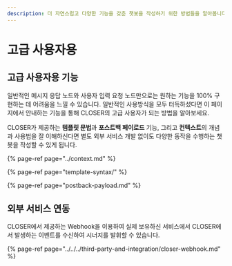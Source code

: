 ```yaml
---
description: 더 자연스럽고 다양한 기능을 갖춘 챗봇을 작성하기 위한 방법들을 알아봅니다.
---
```


# 고급 사용자용

## 고급 사용자용 기능

일반적인 메시지 응답 노드와 사용자 입력 요청 노드만으로는 원하는 기능을 100% 구현하는 데 어려움을 느낄 수 있습니다. 일반적인 사용방식을 모두 터득하셨다면 이 페이지에서 안내하는 기능을 통해 CLOSER의 고급 사용자가 되는 방법을 알아보세요.

CLOSER가 제공하는 **템플릿 문법**과 **포스트백 페이로드** 기능, 그리고 **컨텍스트**의 개념과 사용법을 잘 이해하신다면 별도 외부 서비스 개발 없이도 다양한 동작을 수행하는 챗봇을 작성할 수 있게 됩니다. 

{% page-ref page="../context.md" %}

{% page-ref page="template-syntax/" %}

{% page-ref page="postback-payload.md" %}



## 외부 서비스 연동

CLOSER에서 제공하는 Webhook을 이용하여 실제 보유하신 서비스에서 CLOSER에서 발생하는 이벤트를 수신하여 시너지를 발휘할 수 있습니다.

{% page-ref page="../../../third-party-and-integration/closer-webhook.md" %}









